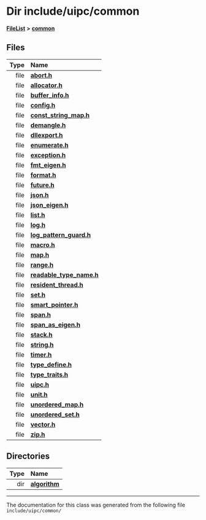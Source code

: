 

# Dir include/uipc/common



[**FileList**](files.md) **>** [**common**](dir_fe04c8fb910be76d82cd33e795163b9b.md)












## Files

| Type | Name |
| ---: | :--- |
| file | [**abort.h**](abort_8h.md) <br> |
| file | [**allocator.h**](allocator_8h.md) <br> |
| file | [**buffer\_info.h**](buffer__info_8h.md) <br> |
| file | [**config.h**](config_8h.md) <br> |
| file | [**const\_string\_map.h**](const__string__map_8h.md) <br> |
| file | [**demangle.h**](demangle_8h.md) <br> |
| file | [**dllexport.h**](dllexport_8h.md) <br> |
| file | [**enumerate.h**](enumerate_8h.md) <br> |
| file | [**exception.h**](exception_8h.md) <br> |
| file | [**fmt\_eigen.h**](fmt__eigen_8h.md) <br> |
| file | [**format.h**](format_8h.md) <br> |
| file | [**future.h**](future_8h.md) <br> |
| file | [**json.h**](json_8h.md) <br> |
| file | [**json\_eigen.h**](json__eigen_8h.md) <br> |
| file | [**list.h**](list_8h.md) <br> |
| file | [**log.h**](log_8h.md) <br> |
| file | [**log\_pattern\_guard.h**](log__pattern__guard_8h.md) <br> |
| file | [**macro.h**](common_2macro_8h.md) <br> |
| file | [**map.h**](map_8h.md) <br> |
| file | [**range.h**](range_8h.md) <br> |
| file | [**readable\_type\_name.h**](readable__type__name_8h.md) <br> |
| file | [**resident\_thread.h**](resident__thread_8h.md) <br> |
| file | [**set.h**](set_8h.md) <br> |
| file | [**smart\_pointer.h**](smart__pointer_8h.md) <br> |
| file | [**span.h**](span_8h.md) <br> |
| file | [**span\_as\_eigen.h**](span__as__eigen_8h.md) <br> |
| file | [**stack.h**](stack_8h.md) <br> |
| file | [**string.h**](string_8h.md) <br> |
| file | [**timer.h**](timer_8h.md) <br> |
| file | [**type\_define.h**](common_2type__define_8h.md) <br> |
| file | [**type\_traits.h**](type__traits_8h.md) <br> |
| file | [**uipc.h**](common_2uipc_8h.md) <br> |
| file | [**unit.h**](unit_8h.md) <br> |
| file | [**unordered\_map.h**](unordered__map_8h.md) <br> |
| file | [**unordered\_set.h**](unordered__set_8h.md) <br> |
| file | [**vector.h**](vector_8h.md) <br> |
| file | [**zip.h**](zip_8h.md) <br> |


## Directories

| Type | Name |
| ---: | :--- |
| dir | [**algorithm**](dir_c185d05b92bc8b629594f315306e85d1.md) <br> |

























































------------------------------
The documentation for this class was generated from the following file `include/uipc/common/`

